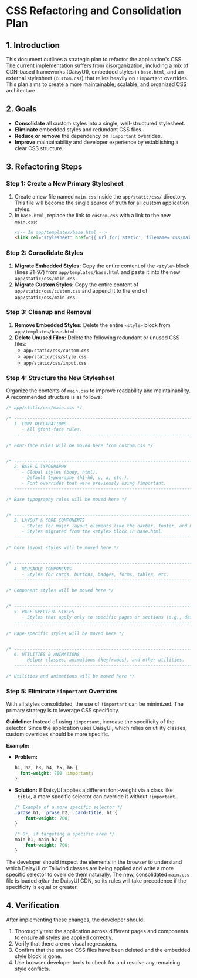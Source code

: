 # CSS Refactoring and Consolidation Plan

## 1. Introduction

This document outlines a strategic plan to refactor the application's CSS. The current implementation suffers from disorganization, including a mix of CDN-based frameworks (DaisyUI), embedded styles in `base.html`, and an external stylesheet (`custom.css`) that relies heavily on `!important` overrides. This plan aims to create a more maintainable, scalable, and organized CSS architecture.

## 2. Goals

*   **Consolidate** all custom styles into a single, well-structured stylesheet.
*   **Eliminate** embedded styles and redundant CSS files.
*   **Reduce or remove** the dependency on `!important` overrides.
*   **Improve** maintainability and developer experience by establishing a clear CSS structure.

## 3. Refactoring Steps

### Step 1: Create a New Primary Stylesheet

1.  Create a new file named `main.css` inside the `app/static/css/` directory. This file will become the single source of truth for all custom application styles.
2.  In `base.html`, replace the link to `custom.css` with a link to the new `main.css`:
    ```html
    <!-- In app/templates/base.html -->
    <link rel="stylesheet" href="{{ url_for('static', filename='css/main.css') }}">
    ```

### Step 2: Consolidate Styles

1.  **Migrate Embedded Styles:** Copy the entire content of the `<style>` block (lines 21-97) from `app/templates/base.html` and paste it into the new `app/static/css/main.css`.
2.  **Migrate Custom Styles:** Copy the entire content of `app/static/css/custom.css` and append it to the end of `app/static/css/main.css`.

### Step 3: Cleanup and Removal

1.  **Remove Embedded Styles:** Delete the entire `<style>` block from `app/templates/base.html`.
2.  **Delete Unused Files:** Delete the following redundant or unused CSS files:
    *   `app/static/css/custom.css`
    *   `app/static/css/style.css`
    *   `app/static/css/input.css`

### Step 4: Structure the New Stylesheet

Organize the contents of `main.css` to improve readability and maintainability. A recommended structure is as follows:

```css
/* app/static/css/main.css */

/* -----------------------------------------------------------------------------
   1. FONT DECLARATIONS
      - All @font-face rules.
   ----------------------------------------------------------------------------- */

/* Font-face rules will be moved here from custom.css */


/* -----------------------------------------------------------------------------
   2. BASE & TYPOGRAPHY
      - Global styles (body, html).
      - Default typography (h1-h6, p, a, etc.).
      - Font overrides that were previously using !important.
   ----------------------------------------------------------------------------- */

/* Base typography rules will be moved here */


/* -----------------------------------------------------------------------------
   3. LAYOUT & CORE COMPONENTS
      - Styles for major layout elements like the navbar, footer, and main container.
      - Styles migrated from the <style> block in base.html.
   ----------------------------------------------------------------------------- */

/* Core layout styles will be moved here */


/* -----------------------------------------------------------------------------
   4. REUSABLE COMPONENTS
      - Styles for cards, buttons, badges, forms, tables, etc.
   ----------------------------------------------------------------------------- */

/* Component styles will be moved here */


/* -----------------------------------------------------------------------------
   5. PAGE-SPECIFIC STYLES
      - Styles that apply only to specific pages or sections (e.g., dashboard, reports).
   ----------------------------------------------------------------------------- */

/* Page-specific styles will be moved here */


/* -----------------------------------------------------------------------------
   6. UTILITIES & ANIMATIONS
      - Helper classes, animations (keyframes), and other utilities.
   ----------------------------------------------------------------------------- */

/* Utilities and animations will be moved here */
```

### Step 5: Eliminate `!important` Overrides

With all styles consolidated, the use of `!important` can be minimized. The primary strategy is to leverage CSS specificity.

**Guideline:** Instead of using `!important`, increase the specificity of the selector. Since the application uses DaisyUI, which relies on utility classes, custom overrides should be more specific.

**Example:**

*   **Problem:**
    ```css
    h1, h2, h3, h4, h5, h6 {
      font-weight: 700 !important;
    }
    ```
*   **Solution:**
    If DaisyUI applies a different font-weight via a class like `.title`, a more specific selector can override it without `!important`.
    ```css
    /* Example of a more specific selector */
    .prose h1, .prose h2, .card-title, h1 {
        font-weight: 700;
    }

    /* Or, if targeting a specific area */
    main h1, main h2 {
        font-weight: 700;
    }
    ```
The developer should inspect the elements in the browser to understand which DaisyUI or Tailwind classes are being applied and write a more specific selector to override them naturally. The new, consolidated `main.css` file is loaded *after* the DaisyUI CDN, so its rules will take precedence if the specificity is equal or greater.

## 4. Verification

After implementing these changes, the developer should:

1.  Thoroughly test the application across different pages and components to ensure all styles are applied correctly.
2.  Verify that there are no visual regressions.
3.  Confirm that the unused CSS files have been deleted and the embedded style block is gone.
4.  Use browser developer tools to check for and resolve any remaining style conflicts.
